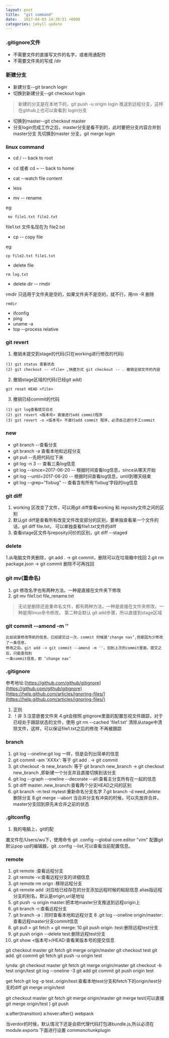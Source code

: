 ```yaml
---
layout: post
title:  "git command"
date:   2017-04-03 14:39:51 +0800
categories: jekyll update
---
```



### .gitignore文件
* 不需要文件的直接写文件的名字，或者用通配符
* 不需要文件夹的写成 /dir

### 新建分支


* 新建分支--git branch login  
* 切换到新建分支--git checkout login

> 新建的分支是在本地下的，git push -u origin login 推送到远程分支，这样在github上也可以查看到
  login分支

* 切换到master--git checkout master
* 分支login完成工作之后，master分支是看不到的，此时要把分支内容合并到master分支
 先切换到master 分支，git merge login



### linux command

 * cd / -- back to root
 * cd 或者 cd ~ -- back to home
 * cat --watch file content
 * less 

 * mv -- rename

 eg:

 ```
  mv file1.txt file2.txt
 ```

 file1.txt 文件名现在为 file2.txt

 * cp -- copy file

 eg:
 ```
 cp file2.txt file1.txt

 ```
 * delete file

 ```
 rm log.txt
 ```
 * delete dir -- rmdir 

 rmdir 只适用于文件夹是空的，如果文件夹不是空的，就不行，用rm -R 删除

 ```
 rmdir 
 ```
 * ifconfig
 * ping
 *  uname -a
 * top --process relative

### git revert

1. 撤销未提交到stage的代码(只在working进行修改的代码)
  
  ```
  (1) git status 查看状态
  (2) git checkout -- <file> ,快捷方式 git checkout -- . 撤销全部文件的内容
  ```
2. 撤销stage区域的代码(已经git add)
  
  ```
  git reset HEAD <file>
  ```
 
3. 撤销已经commit的代码

```
(1) git log查看提交日志
(2) git revert <版本号> 直接进行add commit程序
(3) git revert -n <版本号> 不直行add commit 程序，必须自己进行手工commit
```




### new

* git branch --查看分支
* git branch -a 查看本地和远程分支
* git pull --先把代码拉下来
* git log -n 3 -- 查看三条log信息
* git log --since=2017-06-20 -- 根据时间查看log信息，since从哪天开始
* git log --until=2017-06-20 -- 根据时间查看log信息，until到哪天结束
* git log --grep="fixbug" -- 查看含有所有‘fixbug’字段的log信息

### git diff 
1. working 区改变了文件，可以用git diff查看working 和 reposity文件之间的区别
2. 默认git diff是查看所有改变文件改变部分的区别，要单独查看某一个文件的话，git diff file.txt，
可以单独查看file1.txt文件的diff
3. 查看stage区文件与reposity问价的区别，git diff --staged

### delete 
1.从电脑文件夹删除，git add . -> git commit，删除可以在垃圾箱中找回
2.git rm package.json -> git commit 删除不可再找回
### git mv(重命名)
1. git 修改名字也有两种方法，一种是直接在文件夹下修改
2. git mv file1.txt file_rename.txt
> 无论是删除还是重命名文件，都有两种方法，一种是直接在文件夹修改，一种是用linux命令修改，
第二种会默认 git add步骤，所以直接到stage区域

### git commit --amend -m ''
```
比如说是修改导航的信息，已经提交过一次，commit 时候是‘change nav’,但是因为少修改了一条信息，
修改之后，git add -> git commit --amend -m ''，加到上次的commit里面，提交之后，只能查找到
一条commit信息，即 ‘change nav’
```

### .gitignore
参考地址:[https://github.com/github/gitignore](https://github.com/github/gitignore)
        [https://help.github.com/articles/ignoring-files/](https://help.github.com/articles/ignoring-files/)
1. 正则
2. ！非
3.注意嵌套文件夹
4.git会按照.gitignore里面的配置忽视文件跟踪，对于已经处于跟踪状态的文件，使用 git rm --cached 'file1.txt' 清除从stage中清除文件，这样，可以保证file1.txt之后的修改 不再被跟踪

### branch
1. git log --oneline:git log 一样，但是会列出简单的信息 
2. git commit -am 'XXXx': 等于 git add . -> git commit
3. git checkout -b new_branch: 等于 git branch new_branch -> git checkout new_branch ,即新建一个分支并且直接切换到该分支
4. git log --graph --oneline --decorate --all:查看主分支所有在一起的信息
5. git diff master..new_branch:查看两个分支HEAD之间的区别
6. git branch -m test mytest:重新命名分支名字
7.git branch -d need_delete:删除分支
8.git merge --abort 当合并分支有冲突的时候，可以先放弃合并，master分支回到原先未合并之前的状态

### .gitconfig
1. 我的电脑上，git的配


置文件在/Users/wu下，使用命令 git .config --global core.editor "vim"
配置git 默认pop up的编辑器，git .config --list,可以查看当前配置信息。

### remote
1. git remote :查看远程分支
2. git remote -v:查看远程分支的详细信息
3. git remote rm orign :移除远程分支
4. git remote add <alias> <url>:对应给已经存在的分支添加远程时候的粘贴信息
alias指远程分支的别名，默认是origin,url是地址
5. git push -u origin master:把本地master分支推送到远程origin上
6. git branch -r:查看远程分支
7. git branch -a：同时查看本地和远程分支
8 .git log --oneline origin/master:查看远程master分支commit信息
9. git pull = git fetch + git merge:
10.git push origin :test:删除远程test分支
11. git push origin --delete test:删除远程test分支
12. git show <版本号>/HEAD:查看某版本号的提交信息


git checkout master
git fetch
git merge origin/master
git checkout test
git add. 
git commit 
git fetch
git push -u origin test

lynda:
git checkout master
git fetch
git merge origin/master
git checkout -b test orign/test
git log --oneline -3
git add
git commit
git push origin test

get fetch
git  log -p test..origin/test:查看本地test分支和fetch下的origin/test分支的diff
git merge origin/test

git checkout master
git fetch
git merge origin/master
git merge test(可以直接git merge origin/test )
git push 



a:after{transition}
a:hover:after{}
webpack 

 当verdor的时候，默认情况下还是会把代理代码打包进bundle.js,所以必须在module.exports
 下面进行设置
 commonchunkplugin
































































